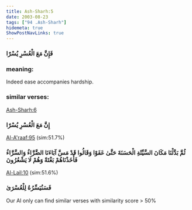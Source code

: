 ```yaml
---
title: Ash-Sharh:5
date: 2003-08-23
tags: ["94 .Ash-Sharh"]
hidemeta: true 
ShowPostNavLinks: true 
---
```

### فَإِنَّ مَعَ الْعُسْرِ يُسْرًا
### meaning: 
Indeed ease accompanies hardship.
### similar verses: 

[Ash-Sharh:6](/94/6)

### إِنَّ مَعَ الْعُسْرِ يُسْرًا

[Al-A'raaf:95](/7/95) (sim:51.7%)

### ثُمَّ بَدَّلْنَا مَكَانَ السَّيِّئَةِ الْحَسَنَةَ حَتَّىٰ عَفَوْا وَقَالُوا قَدْ مَسَّ آبَاءَنَا الضَّرَّاءُ وَالسَّرَّاءُ فَأَخَذْنَاهُمْ بَغْتَةً وَهُمْ لَا يَشْعُرُونَ

[Al-Lail:10](/92/10) (sim:51.6%)

### فَسَنُيَسِّرُهُ لِلْعُسْرَىٰ

Our AI only can find similar verses with similarity score > 50% 

